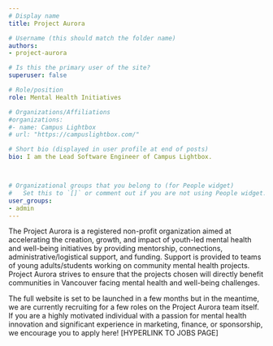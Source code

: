 ```yaml
---
# Display name
title: Project Aurora

# Username (this should match the folder name)
authors:
- project-aurora

# Is this the primary user of the site?
superuser: false

# Role/position
role: Mental Health Initiatives

# Organizations/Affiliations
#organizations:
#- name: Campus Lightbox
# url: "https://campuslightbox.com/"

# Short bio (displayed in user profile at end of posts)
bio: I am the Lead Software Engineer of Campus Lightbox.



# Organizational groups that you belong to (for People widget)
#   Set this to `[]` or comment out if you are not using People widget.
user_groups:
- admin
---
```


The Project Aurora is a registered non-profit organization aimed at accelerating the creation, growth, and impact of youth-led mental health and well-being initiatives by providing mentorship, connections, administrative/logistical support, and funding. Support is provided to teams of young adults/students working on community mental health projects. Project Aurora strives to ensure that the projects chosen will directly benefit communities in Vancouver facing mental health and well-being challenges. 

The full website is set to be launched in a few months but in the meantime, we are currently recruiting for a few roles on the Project Aurora team itself. If you are a highly motivated individual with a passion for mental health innovation and significant experience in marketing, finance, or sponsorship, we encourage you to apply here! [HYPERLINK TO JOBS PAGE]
